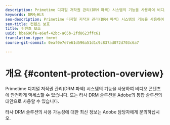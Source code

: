 ```yaml
---
description: Primetime 디지털 저작권 관리(DRM 파섹) 시스템의 기능을 사용하여 비디오 콘텐츠에 안전하게 액세스할 수 있습니다. 또는 타사 DRM 솔루션을 Adobe의 통합 솔루션의 대안으로 사용할 수 있습니다.
keywords: DRM;HLS
seo-description: Primetime 디지털 저작권 관리(DRM 파섹) 시스템의 기능을 사용하여 비디오 콘텐츠에 안전하게 액세스할 수 있습니다. 또는 타사 DRM 솔루션을 Adobe의 통합 솔루션의 대안으로 사용할 수 있습니다.
seo-title: 컨텐츠 보호
title: 컨텐츠 보호
uuid: bba696fe-e6ef-42bc-a65b-2fd8623ffc61
translation-type: tm+mt
source-git-commit: 0eaf0e7e7e61d596a51d1c9c837ad072d703c6a7

---
```



# 개요 {#content-protection-overview}

Primetime 디지털 저작권 관리(DRM 파섹) 시스템의 기능을 사용하여 비디오 콘텐츠에 안전하게 액세스할 수 있습니다. 또는 타사 DRM 솔루션을 Adobe의 통합 솔루션의 대안으로 사용할 수 있습니다.

타사 DRM 솔루션의 사용 가능성에 대한 최신 정보는 Adobe 담당자에게 문의하십시오.